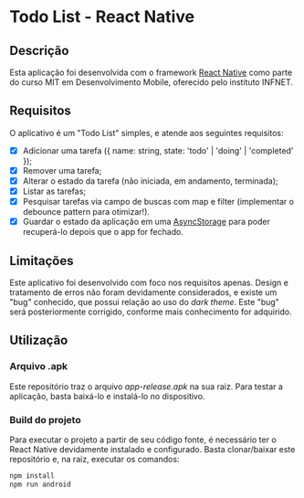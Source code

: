 # Todo List - React Native

## Descrição

Esta aplicação foi desenvolvida com o framework [React Native](https://reactnative.dev) como parte do curso MIT em Desenvolvimento Mobile, oferecido pelo instituto INFNET.

## Requisitos

O aplicativo é um "Todo List" simples, e atende aos seguintes requisitos:
- [x] Adicionar uma tarefa ({ name: string, state: 'todo' | 'doing' | 'completed' });
- [x] Remover uma tarefa;
- [x] Alterar o estado da tarefa (não iniciada, em andamento, terminada);
- [x] Listar as tarefas;
- [x] Pesquisar tarefas via campo de buscas com map e filter (implementar o debounce pattern para otimizar!).
- [x] Guardar o estado da aplicação em uma [AsyncStorage](https://github.com/react-native-async-storage/async-storage) para poder recuperá-lo depois que o app for fechado.

## Limitações

Este aplicativo foi desenvolvido com foco nos requisitos apenas. Design e tratamento de erros não foram devidamente considerados, e existe um "bug" conhecido, que possui relação ao uso do _dark theme_. Este "bug" será posteriormente corrigido, conforme mais conhecimento for adquirido.

## Utilização
### Arquivo .apk
Este repositório traz o arquivo *app-release.apk* na sua raiz. Para testar a aplicação, basta baixá-lo e instalá-lo no dispositivo.

### Build do projeto
Para executar o projeto a partir de seu código fonte, é necessário ter o React Native devidamente instalado e configurado.
Basta clonar/baixar este repositório e, na raiz, executar os comandos:
```bash
npm install
npm run android
```
